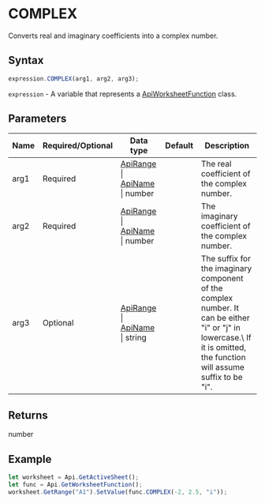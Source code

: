 # COMPLEX

Converts real and imaginary coefficients into a complex number.

## Syntax

```javascript
expression.COMPLEX(arg1, arg2, arg3);
```

`expression` - A variable that represents a [ApiWorksheetFunction](../ApiWorksheetFunction.md) class.

## Parameters

| **Name** | **Required/Optional** | **Data type** | **Default** | **Description** |
| ------------- | ------------- | ------------- | ------------- | ------------- |
| arg1 | Required | [ApiRange](../../ApiRange/ApiRange.md) \| [ApiName](../../ApiName/ApiName.md) \| number |  | The real coefficient of the complex number. |
| arg2 | Required | [ApiRange](../../ApiRange/ApiRange.md) \| [ApiName](../../ApiName/ApiName.md) \| number |  | The imaginary coefficient of the complex number. |
| arg3 | Optional | [ApiRange](../../ApiRange/ApiRange.md) \| [ApiName](../../ApiName/ApiName.md) \| string |  | The suffix for the imaginary component of the complex number. It can be either "i" or "j" in lowercase.\ If it is omitted, the function will assume suffix to be "i". |

## Returns

number

## Example



```javascript editor-
let worksheet = Api.GetActiveSheet();
let func = Api.GetWorksheetFunction();
worksheet.GetRange("A1").SetValue(func.COMPLEX(-2, 2.5, "i"));
```
